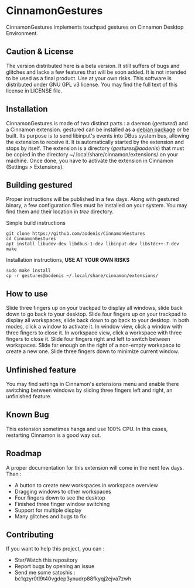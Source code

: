 CinnamonGestures
================

CinnamonGestures implements touchpad gestures on Cinnamon Desktop Environment.

Caution & License
-----------------

The version distributed here is a beta version. It still suffers of bugs and glitches and lacks a few features that will be soon added. It is not intended to be used as a final product.
Use at your own risks.
This software is distributed under GNU GPL v3 license. You may find the full text of this license in LICENSE file. 

Installation
------------

CinnamonGestures is made of two distinct parts : a daemon (*gestured*) and a Cinnamon extension.
gestured can be installed as a [debian package](https://github.com/aodenis/CinnamonGestures/releases) or be built. Its purpose is to send libinput's events into DBus system bus, allowing the extension to receive it. It is automatically started by the extension and stops by itself.
The extension is a directory (*gestures@aodenis*) that must be copied in the directory ~/.local/share/cinnamon/extensions/ on your machine. Once done, you have to activate the extension in Cinnamon (Settings > Extensions).

Building gestured
-----------------

Proper instructions will be published in a few days. Along with gestured binary, a few configuration files must be installed on your system. You may find them and their location in *tree* directory.

Simple build instructions
```
git clone https://github.com/aodenis/CinnamonGestures
cd CinnamonGestures
apt install libudev-dev libdbus-1-dev libinput-dev libstdc++-7-dev
make
```

Installation instructions, __USE AT YOUR OWN RISKS__
```
sudo make install
cp -r gestures@aodenis ~/.local/share/cinnamon/extensions/
```

How to use
---

Slide three fingers up on your trackpad to display all windows, slide back down to go back to your desktop.
Slide four fingers up on your trackpad to display all workspaces, slide back down to go back to your desktop.
In both modes, click a window to activate it.
In window view, click a window with three fingers to close it.
In workspace view, click a workspace with three fingers to close it.
Slide four fingers right and left to switch between workspaces. Slide far enough on the right of a non-empty workspace to create a new one.
Slide three fingers down to minimize current window.

Unfinished feature
------------------

You may find settings in Cinnamon's extensions menu and enable there switching between windows by sliding three fingers left and right, an unfinished feature.

Known Bug
---------

This extension sometimes hangs and use 100% CPU. In this cases, restarting Cinnamon is a good way out.

Roadmap
-------

A proper documentation for this extension will come in the next few days. Then :
+ A button to create new workspaces in workspace overview
+ Dragging windows to other workspaces
+ Four fingers down to see the desktop
+ Finished three finger window switching
+ Support for multiple display
+ Many glitches and bugs to fix

Contributing
------------

If you want to help this project, you can :
+ Star/Watch this repository
+ Report bugs by opening an issue
+ Send me some satoshis : bc1qzyr0tl9t40vgdep3ynudrp88fkyqj2ejva7zwh
